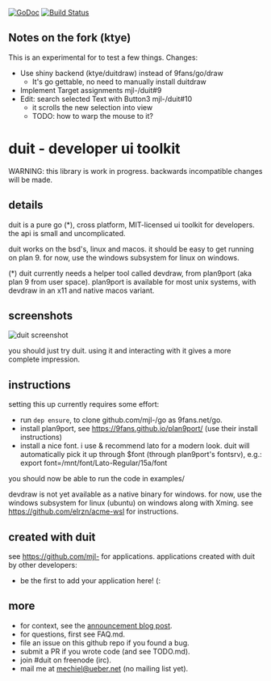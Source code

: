 [![GoDoc](https://godoc.org/github.com/mjl-/duit?status.svg)](https://godoc.org/github.com/mjl-/duit)
[![Build Status](https://travis-ci.org/mjl-/duit.svg?branch=master)](https://travis-ci.org/mjl-/duit)

## Notes on the fork (ktye)
This is an experimental for to test a few things.
Changes:
- Use shiny backend (ktye/duitdraw) instead of 9fans/go/draw
	- It's go gettable, no need to manually install duitdraw
- Implement Target assignments mjl-/duit#9
- Edit: search selected Text with Button3 mjl-/duit#10
	- it scrolls the new selection into view
	- TODO: how to warp the mouse to it?

# duit - developer ui toolkit

WARNING: this library is work in progress. backwards incompatible changes will be made.


## details

duit is a pure go (*), cross platform, MIT-licensed ui toolkit for developers. the api is small and uncomplicated.

duit works on the bsd's, linux and macos. it should be easy to get running on plan 9. for now, use the windows subsystem for linux on windows.

(*) duit currently needs a helper tool called devdraw, from plan9port (aka plan 9 from user space). plan9port is available for most unix systems, with devdraw in an x11 and native macos variant.


## screenshots

![duit screenshot](https://www.ueber.net/who/mjl/files/duit.png)

you should just try duit. using it and interacting with it gives a more complete impression.


## instructions

setting this up currently requires some effort:

- run `dep ensure`, to clone github.com/mjl-/go as 9fans.net/go.
- install plan9port, see https://9fans.github.io/plan9port/ (use their install instructions)
- install a nice font. i use & recommend lato for a modern look. duit will automatically pick it up through $font (through plan9port's fontsrv), e.g.: export font=/mnt/font/Lato-Regular/15a/font

you should now be able to run the code in examples/

devdraw is not yet available as a native  binary for windows. for now, use the windows subsystem for linux (ubuntu) on windows along with Xming. see https://github.com/elrzn/acme-wsl for instructions.


## created with duit

see https://github.com/mjl- for applications.
applications created with duit by other developers:

- be the first to add your application here! (:


## more

- for context, see the [announcement blog post](https://www.ueber.net/who/mjl/blog/p/duit-developer-ui-toolkit/).
- for questions, first see FAQ.md.
- file an issue on this github repo if you found a bug.
- submit a PR if you wrote code (and see TODO.md).
- join #duit on freenode (irc).
- mail me at mechiel@ueber.net (no mailing list yet).
